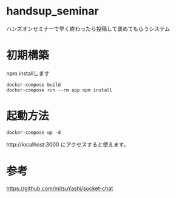 # handsup_seminar
ハンズオンセミナーで早く終わったら投稿して褒めてもらうシステム

# 初期構築
npm installします
```
docker-compose build
docker-compose run --rm app npm install
```

# 起動方法
```
docker-compose up -d
```

http://localhost:3000
にアクセスすると使えます。

# 参考
https://github.com/mitsuYashi/socket-chat
